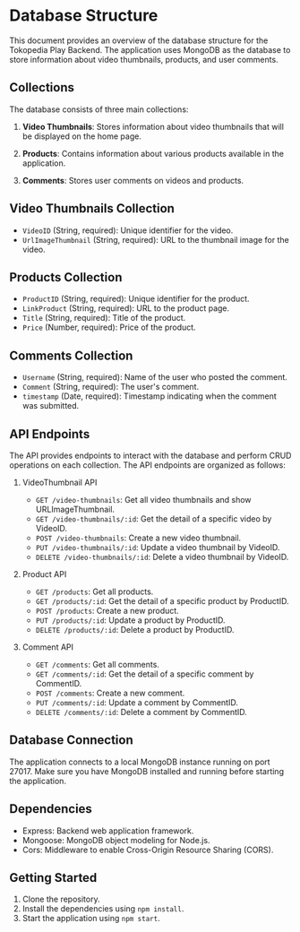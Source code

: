 # Database Structure

This document provides an overview of the database structure for the Tokopedia Play Backend. The application uses MongoDB as the database to store information about video thumbnails, products, and user comments.

## Collections

The database consists of three main collections:

1. **Video Thumbnails**: Stores information about video thumbnails that will be displayed on the home page.

2. **Products**: Contains information about various products available in the application.

3. **Comments**: Stores user comments on videos and products.

## Video Thumbnails Collection

- `VideoID` (String, required): Unique identifier for the video.
- `UrlImageThumbnail` (String, required): URL to the thumbnail image for the video.

## Products Collection

- `ProductID` (String, required): Unique identifier for the product.
- `LinkProduct` (String, required): URL to the product page.
- `Title` (String, required): Title of the product.
- `Price` (Number, required): Price of the product.

## Comments Collection

- `Username` (String, required): Name of the user who posted the comment.
- `Comment` (String, required): The user's comment.
- `timestamp` (Date, required): Timestamp indicating when the comment was submitted.

## API Endpoints

The API provides endpoints to interact with the database and perform CRUD operations on each collection. The API endpoints are organized as follows:

1. VideoThumbnail API
   - `GET /video-thumbnails`: Get all video thumbnails and show URLImageThumbnail.
   - `GET /video-thumbnails/:id`: Get the detail of a specific video by VideoID.
   - `POST /video-thumbnails`: Create a new video thumbnail.
   - `PUT /video-thumbnails/:id`: Update a video thumbnail by VideoID.
   - `DELETE /video-thumbnails/:id`: Delete a video thumbnail by VideoID.

2. Product API
   - `GET /products`: Get all products.
   - `GET /products/:id`: Get the detail of a specific product by ProductID.
   - `POST /products`: Create a new product.
   - `PUT /products/:id`: Update a product by ProductID.
   - `DELETE /products/:id`: Delete a product by ProductID.

3. Comment API
   - `GET /comments`: Get all comments.
   - `GET /comments/:id`: Get the detail of a specific comment by CommentID.
   - `POST /comments`: Create a new comment.
   - `PUT /comments/:id`: Update a comment by CommentID.
   - `DELETE /comments/:id`: Delete a comment by CommentID.

## Database Connection

The application connects to a local MongoDB instance running on port 27017. Make sure you have MongoDB installed and running before starting the application.

## Dependencies

- Express: Backend web application framework.
- Mongoose: MongoDB object modeling for Node.js.
- Cors: Middleware to enable Cross-Origin Resource Sharing (CORS).

## Getting Started

1. Clone the repository.
2. Install the dependencies using `npm install`.
3. Start the application using `npm start`.
